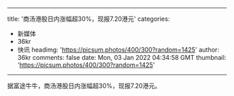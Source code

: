 
---
title: '商汤港股日内涨幅超30%，现报7.20港元'
categories: 
 - 新媒体
 - 36kr
 - 快讯
headimg: 'https://picsum.photos/400/300?random=1425'
author: 36kr
comments: false
date: Mon, 03 Jan 2022 04:34:58 GMT
thumbnail: 'https://picsum.photos/400/300?random=1425'
---

<div>   
据富途牛牛，商汤港股日内涨幅超30%，现报7.20港元。  
</div>
            